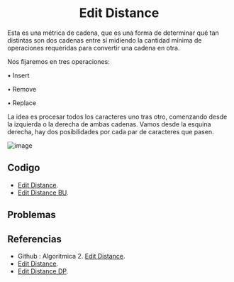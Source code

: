 <h1 align="center"> Edit Distance </h1>

Esta es una métrica de cadena, que es una forma de determinar qué tan distintas son dos cadenas entre sí midiendo la cantidad mínima de operaciones requeridas para convertir una cadena en otra.

Nos fijaremos en tres operaciones:

•	Insert

•	Remove

•	Replace

La idea es procesar todos los caracteres uno tras otro, comenzando desde la izquierda o la derecha de ambas cadenas. Vamos desde la esquina derecha, hay dos posibilidades por cada par de caracteres que pasen.

![image](https://user-images.githubusercontent.com/97768733/197404843-d44d7b0e-52eb-45e6-b925-49eaf4c050ad.png)

## Codigo

* [Edit Distance](https://github.com/HugoAlejandro2002/Algoritmos-y-Estructuras-de-Datos/blob/main/Algoritmos/DP/Edit_Distance/edit_distance.cpp).
* [Edit Distance BU](https://github.com/HugoAlejandro2002/Algoritmos-y-Estructuras-de-Datos/blob/main/Algoritmos/DP/Edit_Distance/edit_distanceBU.cpp).

## Problemas

## Referencias 
* Github : Algoritmica 2. [Edit Distance]().
* [Edit Distance]().
* [Edit Distance DP]().
